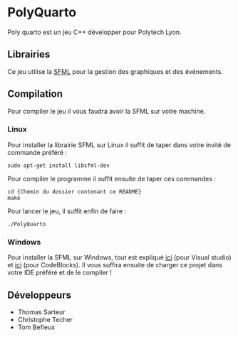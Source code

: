 
# PolyQuarto

Poly quarto est un jeu C++ développer pour Polytech Lyon.

## Librairies

Ce jeu utilise la [SFML](www.sfml-dev.org) pour la gestion des graphiques et des événements.

## Compilation

Pour compiler le jeu il vous faudra avoir la SFML sur votre machine.

### Linux
Pour installer la librairie SFML sur Linux il suffit de taper dans votre invité de commande préféré :
```
sudo apt-get install libsfml-dev
```

Pour compiler le programme il suffit ensuite de taper ces commandes :
```
cd {Chemin du dossier contenant ce README}
make
```

Pour lancer le jeu, il suffit enfin de faire :
```
./PolyQuarto
```

### Windows

Pour installer la SFML sur Windows, tout est expliqué [ici](https://www.sfml-dev.org/tutorials/2.5/start-vc-fr.php) (pour Visual studio) et [ici](https://www.sfml-dev.org/tutorials/2.5/start-cb-fr.php) (pour CodeBlocks).
Il vous suffira ensuite de charger ce projet dans votre IDE préféré et de le compiler !

## Développeurs
* Thomas Sarteur
* Christophe Techer
* Tom Befieux

